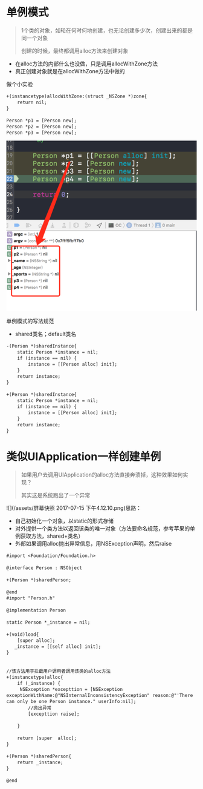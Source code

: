 # 单例模式

> 1个类的对象，如轮在何时何地创建，也无论创建多少次，创建出来的都是同一个对象
>
> 创建的时候，最终都调用alloc方法来创建对象

* 在alloc方法的内部什么也没做，只是调用allocWithZone方法
* 真正创建对象就是在allocWithZone方法中做的

做个小实验

```
+(instancetype)allocWithZone:(struct _NSZone *)zone{
    return nil;
}

Person *p1 = [Person new];
Person *p2 = [Person new];
Person *p3 = [Person new];
```

![](/assets/4046AF17-101E-4828-A3E2-BC51D3B58E40.png)

单例模式的写法规范

* shared类名；default类名

```
-(Person *)sharedInstance{
    static Person *instance = nil;
    if (instance == nil) {
        instance = [[Person alloc] init];
    }
    return instance;
}

+(Person *)sharedInstance{
    static Person *instance = nil;
    if (instance == nil) {
        instance = [[Person alloc] init];
    }
    return instance;
}
```

# 类似UIApplication一样创建单例

> 如果用户去调用UIApplication的alloc方法直接奔溃掉，这种效果如何实现？
>
> 其实这是系统跑出了一个异常

![](/assets/屏幕快照 2017-07-15 下午4.12.10.png)思路：

* 自己初始化一个对象，以static的形式存储
* 对外提供一个类方法以返回该类的唯一对象（方法要命名规范，参考苹果的单例获取方法，shared+类名）
* 外部如果调用alloc抛出异常信息，用NSException声明，然后raise

```
#import <Foundation/Foundation.h>

@interface Person : NSObject

+(Person *)sharedPerson;

@end
#import "Person.h"

@implementation Person

static Person *_instance = nil;

+(void)load{
    [super alloc];
   _instance = [[self alloc] init];
}


//该方法用于拦截用户调用者调用该类的alloc方法
+(instancetype)alloc{
    if (_instance) {
     NSException *excepttion = [NSException exceptionWithName:@"NSInternalInconsistencyException" reason:@"'There can only be one Person instance." userInfo:nil];
        //抛出异常
        [excepttion raise];
        
    }
    
    return [super  alloc];
}

+(Person *)sharedPerson{
    return _instance;
}

@end 
```



